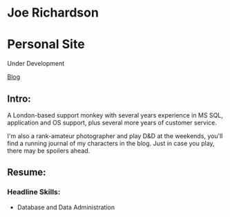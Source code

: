 # Joe Richardson

# Personal Site

Under Development

[Blog](https://joerichardson.eu)

## Intro:

A London-based support monkey with several years experience in MS SQL, application and OS support, plus several more years of customer service.

I'm also a rank-amateur photographer and play D&D at the weekends, you'll find a running journal of my characters in the blog. Just in case you play, there may be spoilers ahead.

## Resume:

### Headline Skills:

* Database and Data Administration
